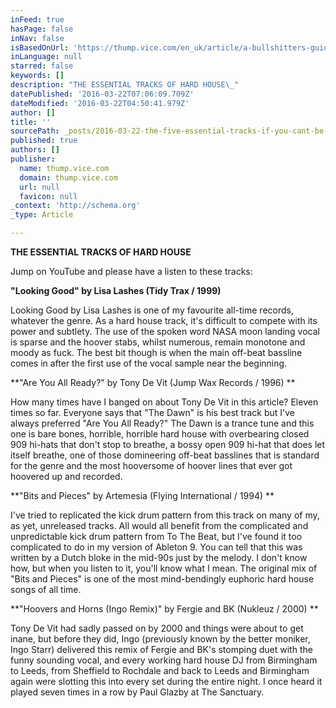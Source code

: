 ```yaml
---
inFeed: true
hasPage: false
inNav: false
isBasedOnUrl: 'https://thump.vice.com/en_uk/article/a-bullshitters-guide-to-hard-house'
inLanguage: null
starred: false
keywords: []
description: "THE ESSENTIAL TRACKS OF HARD HOUSE\_"
datePublished: '2016-03-22T07:06:09.709Z'
dateModified: '2016-03-22T04:50:41.979Z'
author: []
title: ''
sourcePath: _posts/2016-03-22-the-five-essential-tracks-if-you-cant-be-bothered-to-list.md
published: true
authors: []
publisher:
  name: thump.vice.com
  domain: thump.vice.com
  url: null
  favicon: null
_context: 'http://schema.org'
_type: Article

---
```

**THE ESSENTIAL TRACKS OF HARD HOUSE**

Jump on YouTube and please have a listen to these tracks: 

**"Looking Good" by Lisa Lashes (Tidy Trax / 1999)**

Looking Good by Lisa Lashes is one of my favourite all-time records, whatever the genre. As a hard house track, it's difficult to compete with its power and subtlety. The use of the spoken word NASA moon landing vocal is sparse and the hoover stabs, whilst numerous, remain monotone and moody as fuck. The best bit though is when the main off-beat bassline comes in after the first use of the vocal sample near the beginning. 

**"Are You All Ready?" by Tony De Vit (Jump Wax Records / 1996) **

How many times have I banged on about Tony De Vit in this article? Eleven times so far. Everyone says that "The Dawn" is his best track but I've always preferred "Are You All Ready?" The Dawn is a trance tune and this one is bare bones, horrible, horrible hard house with overbearing closed 909 hi-hats that don't stop to breathe, a bossy open 909 hi-hat that does let itself breathe, one of those domineering off-beat basslines that is standard for the genre and the most hooversome of hoover lines that ever got hoovered up and recorded. 

**"Bits and Pieces" by Artemesia (Flying International / 1994) **

I've tried to replicated the kick drum pattern from this track on many of my, as yet, unreleased tracks. All would all benefit from the complicated and unpredictable kick drum pattern from To The Beat, but I've found it too complicated to do in my version of Ableton 9\. You can tell that this was written by a Dutch bloke in the mid-90s just by the melody. I don't know how, but when you listen to it, you'll know what I mean. The original mix of "Bits and Pieces" is one of the most mind-bendingly euphoric hard house songs of all time.

**"Hoovers and Horns (Ingo Remix)" by Fergie and BK (Nukleuz / 2000) **

Tony De Vit had sadly passed on by 2000 and things were about to get inane, but before they did, Ingo (previously known by the better moniker, Ingo Starr) delivered this remix of Fergie and BK's stomping duet with the funny sounding vocal, and every working hard house DJ from Birmingham to Leeds, from Sheffield to Rochdale and back to Leeds and Birmingham again were slotting this into every set during the entire night. I once heard it played seven times in a row by Paul Glazby at The Sanctuary.